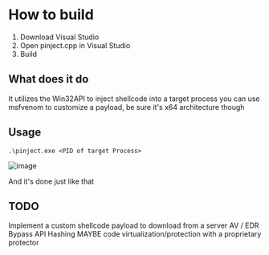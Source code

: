 # How to build
1. Download Visual Studio
2. Open pinject.cpp in Visual Studio 
3. Build 
## What does it do
It utilizes the Win32API to inject shellcode into a target process you can use msfvenom to customize a payload, be sure it's x64 architecture though
## Usage
```
.\pinject.exe <PID of target Process>
```
![image](https://github.com/user-attachments/assets/3a9dc57d-8592-472d-8b38-dcd5a03942c9)

And it's done just like that 
## TODO 
Implement a custom shellcode payload to download from a server
AV / EDR Bypass
API Hashing 
MAYBE code virtualization/protection with a proprietary protector
